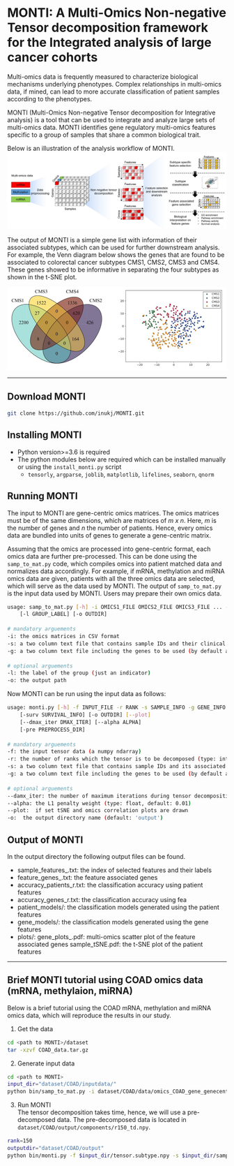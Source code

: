 # MONTI: A Multi-Omics Non-negative Tensor decomposition framework for the Integrated analysis of large cancer cohorts

Multi-omics data is frequently measured to characterize biological mechanisms underlying phenotypes. Complex relationships in multi-omics data, if mined, can lead to more accurate classification of patient samples according to the phenotypes.

MONTI (Multi-Omics Non-negative Tensor decomposition for Integrative analysis) is a tool that can be used to integrate and analyze large sets of multi-omics data. MONTI identifies gene regulatory multi-omics features specific to a group of samples that share a common biological trait.

Below is an illustration of the analysis workflow of MONTI.
![workflow](./images/monti_workflow.jpg)

The output of MONTI is a simple gene list with information of their associated subtypes, which can be used for further downstream analysis. For example, the Venn diagram below shows the genes that are found to be associated to colorectal cancer subtypes CMS1, CMS2, CMS3 and CMS4. These genes showed to be informative in separating the four subtypes as shown in the t-SNE plot.
<!--![example output](./images/monti_outputexample.png =250x)-->
<img src="./images/monti_outputexample.png" alt="example output" width="600"/>

---

## Download MONTI
```bash
git clone https://github.com/inukj/MONTI.git
```

## Installing MONTI
* Python version>=3.6 is required
* The python modules below are required which can be installed manually or using the `install_monti.py` script
  * `tensorly`, `argparse`, `joblib`, `matplotlib`, `lifelines`, `seaborn`, `qnorm`

## Running MONTI
The input to MONTI are gene-centric omics matrices. The omics matrices must be of the same dimensions, which are matrices of _m x n_. Here, _m_ is the number of genes and _n_ the number of patients. Hence, every omics data are bundled into units of genes to generate a gene-centric matrix.

Assuming that the omics are processed into gene-centric format, each omics data are further pre-processed. This can be done using the `samp_to_mat.py` code, which compiles omics into patient matched data and normalizes data accordingly. For example, if mRNA, methylation and miRNA omics data are given, patients with all the three omics data are selected, which will serve as the data used by MONTI. The output of `samp_to_mat.py` is the input data used by MONTI. Users may prepare their own omics data.


```bash
usage: samp_to_mat.py [-h] -i OMICS1_FILE OMICS2_FILE OMICS3_FILE ... -s SAMPLE_INFO -g GENE_INFO
	[-l GROUP_LABEL] [-o OUTDIR]

# mandatory arguements
-i: the omics matrices in CSV format
-s: a two column text file that contains sample IDs and their clinical features (e.g., subtype)
-g: a two column text file including the genes to be used (by default a list or 14K protein coding genes are provided)

# optional arguements
-l: the label of the group (just an indicator)
-o: the output path
```

Now MONTI can be run using the input data as follows:
```bash
usage: monti.py [-h] -f INPUT_FILE -r RANK -s SAMPLE_INFO -g GENE_INFO
	[-surv SURVIVAL_INFO] [-o OUTDIR] [--plot]
	[--dmax_iter DMAX_ITER] [--alpha ALPHA]
	[-pre PREPROCESS_DIR]

# mandatory arguements
-f: the input tensor data (a numpy ndarray)
-r: the number of ranks which the tensor is to be decomposed (type: int)
-s: a two column text file that contains sample IDs and its associated breast cancer subtype
-g: a two column text file including the genes to be used (by default a list or 14K protein coding genes are provided)

# optional arguements
--damx_iter: the number of maximum iterations during tensor decomposition (default: 300)
--alpha: the L1 penalty weight (type: float, default: 0.01)
--plot:	 if set tSNE and omics correlation plots are drawn
-o:	 the output directory name (default: 'output')
```

## Output of MONTI
In the output directory the following output files can be found. 
* sample_features_<rank>.txt: the index of selected features and their labels
* feature_genes_<rank>.txt: the feature associated genes
* accuracy_patients_r<rank>.txt: the classification accuracy using patient features
* accuracy_genes_r<rank>.txt: the classification accuracy using fea
* patient_models/: the classification models generated using the patient features
* gene_models/: the classification models generated using the gene features
* plots/: 
	gene_plots_<subtype>.pdf: multi-omics scatter plot of the feature associated genes
	sample_tSNE.pdf: the t-SNE plot of the patient features

---

## Brief MONTI tutorial using COAD omics data (mRNA, methylaion, miRNA)
Below is a brief tutorial using the COAD mRNA, methylation and miRNA omics data, which will reproduce the results in our study.

1. Get the data
```bash
cd <path to MONTI>/dataset
tar -xzvf COAD_data.tar.gz
```

2. Generate input data
``` bash
cd <path to MONTI>
input_dir="dataset/COAD/inputdata/"
python bin/samp_to_mat.py -i dataset/COAD/data/omics_COAD_gene_genecentric.csv dataset/COAD/data/omics_COAD_meth450_genecentric.csv dataset/COAD/data/omics_COAD_mirna_genecentric.csv -s dataset/COAD/data/subtype_info.txt -l subtype -g dataset/gene_info_withheader.txt -o $input_dir
```

3. Run MONTI  
The tensor decomposition takes time, hence, we will use a pre-decomposed data. The pre-decomposed data is located in `dataset/COAD/output/components/r150_td.npy`.
``` bash
rank=150
outputdir="dataset/COAD/output"
python bin/monti.py -f $input_dir/tensor.subtype.npy -s $input_dir/sampinfo_subtype.txt -g $input_dir/geneinfo_subtype.txt -r $rank -o $outputdir --plot
```







